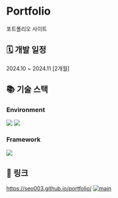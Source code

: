 # Portfolio

포트폴리오 사이트

## 🗓️ 개발 일정
2024.10 ~ 2024.11 [2개월]

## 📚 기술 스택
### Environment
<img src="https://img.shields.io/badge/vscode-0854C1?style=for-the-badge&logo=vscode&logoColor=white"> <img src="https://img.shields.io/badge/nodedotjs-5FA04E?style=for-the-badge&logo=nodedotjs&logoColor=white">  

### Framework

<img src="https://img.shields.io/badge/Vue.js-4FC08D?style=for-the-badge&logo=Vue.js&logoColor=white"> 

## 🔗 링크
https://seo003.github.io/portfolio/
[![main](https://github.com/user-attachments/assets/569f82b5-0340-4962-97a4-8449aeddeaee)](https://seo003.github.io/portfolio/)
